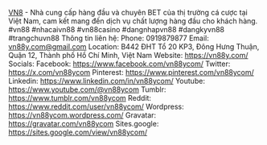 <a href="https://vn88y.com/">VN8</a> - Nhà cung cấp hàng đầu và chuyên BET của thị trường cá cược tại Việt Nam, cam kết mang đến dịch vụ chất lượng hàng đầu cho khách hàng.
#vn88 #nhacaivn88 #vn88casino #dangnhapvn88 #dangkyvn88 #trangchuvn88
Thông tin liên hệ:
Phone: 0919879877
Email: vn88y.com@gmail.com
Location: B442 ĐHT Tổ 20 KP3, Đông Hưng Thuận, Quận 12, Thành phố Hồ Chí Minh, Việt Nam
Website: <a href="https://vn88y.com/">https://vn88y.com/</a>
Socials:
Facebook: <a href="https://www.facebook.com/vn88ycom/">https://www.facebook.com/vn88ycom/</a>
Twitter: <a href="https://x.com/vn88ycom">https://x.com/vn88ycom</a>
Pinterest: <a href="https://www.pinterest.com/vn88ycom/">https://www.pinterest.com/vn88ycom/</a>
Linkedin: <a href="https://www.linkedin.com/in/vn88ycom/">https://www.linkedin.com/in/vn88ycom/</a>
Youtube: <a href="https://www.youtube.com/@vn88ycom">https://www.youtube.com/@vn88ycom</a>
Tumblr: <a href="https://www.tumblr.com/vn88ycom">https://www.tumblr.com/vn88ycom</a>
Reddit: <a href="https://www.reddit.com/user/vn88ycom/">https://www.reddit.com/user/vn88ycom/</a>
Wordpress: <a href="https://vn88ycom.wordpress.com/">https://vn88ycom.wordpress.com/</a>
Gravatar: <a href="https://gravatar.com/vn88ycom">https://gravatar.com/vn88ycom</a>
Sites.google: <a href="https://sites.google.com/view/vn88ycom/">https://sites.google.com/view/vn88ycom/</a>